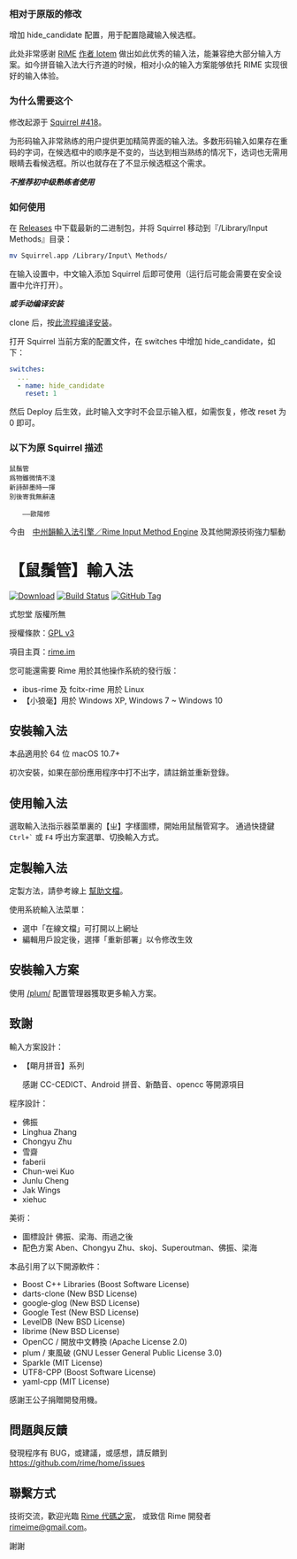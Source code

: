 ### 相对于原版的修改

增加 hide_candidate 配置，用于配置隐藏输入候选框。

此处非常感谢 [RIME](https://rime.im) [作者 lotem](https://github.com/lotem) 做出如此优秀的输入法，能兼容绝大部分输入方案。如今拼音输入法大行齐道的时候，相对小众的输入方案能够依托 RIME 实现很好的输入体验。

### 为什么需要这个

修改起源于 [Squirrel #418](https://github.com/rime/squirrel/issues/418)。

为形码输入非常熟练的用户提供更加精简界面的输入法。多数形码输入如果存在重码的字词，在候选框中的顺序是不变的，当达到相当熟练的情况下，选词也无需用眼睛去看候选框。所以也就存在了不显示候选框这个需求。

***不推荐初中级熟练者使用***

### 如何使用

在 [Releases](https://github.com/JoneWang/squirrel/releases) 中下载最新的二进制包，并将 Squirrel 移动到『/Library/Input Methods』目录：

```bash
mv Squirrel.app /Library/Input\ Methods/
```

在输入设置中，中文输入添加 Squirrel 后即可使用（运行后可能会需要在安全设置中允许打开）。

***或手动编译安装***

clone 后，按[此流程编译安装](https://github.com/JoneWang/squirrel/blob/hide_candidate/INSTALL.md)。



打开 Squirrel 当前方案的配置文件，在 switches 中增加 hide_candidate，如下：

```yaml
switches:
  ...
  - name: hide_candidate
    reset: 1
```

然后 Deploy 后生效，此时输入文字时不会显示输入框，如需恢复，修改 reset 为 0 即可。


### 以下为原 Squirrel 描述

    鼠鬚管
    爲物雖微情不淺
    新詩醉墨時一揮
    別後寄我無辭遠
    
    　　——歐陽修

今由　[中州韻輸入法引擎／Rime Input Method Engine](https://rime.im)
及其他開源技術強力驅動

【鼠鬚管】輸入法
===
[![Download](https://api.bintray.com/packages/rime/squirrel/release/images/download.svg)](https://bintray.com/rime/squirrel/release/_latestVersion)
[![Build Status](https://travis-ci.org/rime/squirrel.svg)](https://travis-ci.org/rime/squirrel)
[![GitHub Tag](https://img.shields.io/github/tag/rime/squirrel.svg)](https://github.com/rime/squirrel)

式恕堂 版權所無

授權條款：[GPL v3](https://www.gnu.org/licenses/gpl-3.0.en.html)

項目主頁：[rime.im](https://rime.im)

您可能還需要 Rime 用於其他操作系統的發行版：

  * ibus-rime 及 fcitx-rime 用於 Linux
  * 【小狼毫】用於 Windows XP, Windows 7 ~ Windows 10

安裝輸入法
---

本品適用於 64 位 macOS 10.7+

初次安裝，如果在部份應用程序中打不出字，請註銷並重新登錄。

使用輸入法
---

選取輸入法指示器菜單裏的【ㄓ】字樣圖標，開始用鼠鬚管寫字。
通過快捷鍵 `` Ctrl+` `` 或 `F4` 呼出方案選單、切換輸入方式。

定製輸入法
---

定製方法，請參考線上 [幫助文檔](https://rime.im/docs/)。

使用系統輸入法菜單：

  * 選中「在線文檔」可打開以上網址
  * 編輯用戶設定後，選擇「重新部署」以令修改生效

安裝輸入方案
---

使用 [/plum/](https://github.com/rime/plum) 配置管理器獲取更多輸入方案。

致謝
---

輸入方案設計：

  * 【朙月拼音】系列

    感謝 CC-CEDICT、Android 拼音、新酷音、opencc 等開源項目

程序設計：

  * 佛振
  * Linghua Zhang
  * Chongyu Zhu
  * 雪齋
  * faberii
  * Chun-wei Kuo
  * Junlu Cheng
  * Jak Wings
  * xiehuc

美術：

  * 圖標設計 佛振、梁海、雨過之後
  * 配色方案 Aben、Chongyu Zhu、skoj、Superoutman、佛振、梁海

本品引用了以下開源軟件：

  * Boost C++ Libraries  (Boost Software License)
  * darts-clone  (New BSD License)
  * google-glog  (New BSD License)
  * Google Test  (New BSD License)
  * LevelDB  (New BSD License)
  * librime  (New BSD License)
  * OpenCC / 開放中文轉換  (Apache License 2.0)
  * plum / 東風破 (GNU Lesser General Public License 3.0)
  * Sparkle  (MIT License)
  * UTF8-CPP  (Boost Software License)
  * yaml-cpp  (MIT License)

感謝王公子捐贈開發用機。

問題與反饋
---

發現程序有 BUG，或建議，或感想，請反饋到
https://github.com/rime/home/issues

聯繫方式
---

技術交流，歡迎光臨 [Rime 代碼之家](https://github.com/rime/home)，
或致信 Rime 開發者 <rimeime@gmail.com>。

謝謝
